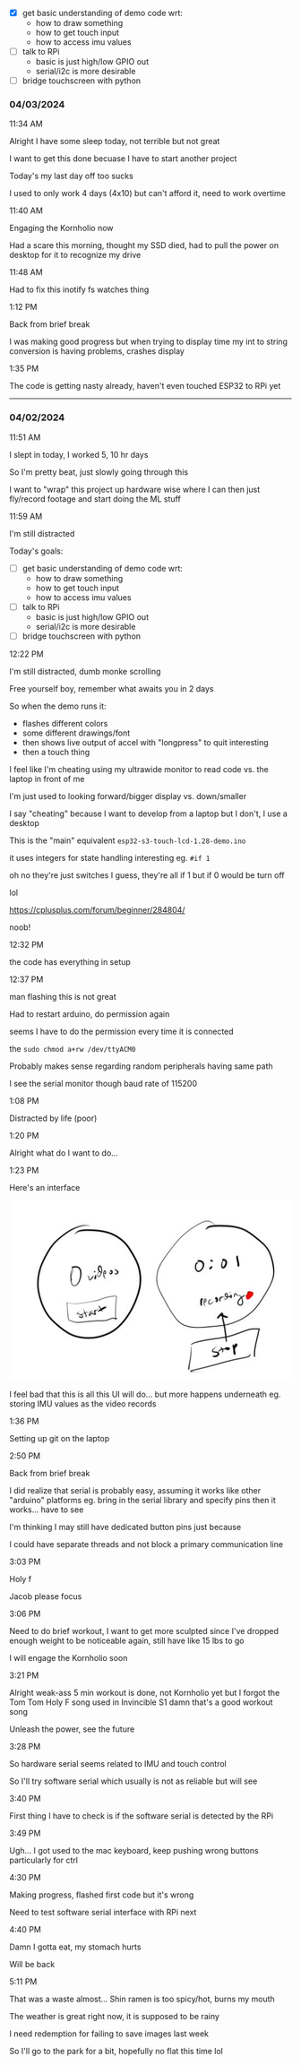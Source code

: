 - [x] get basic understanding of demo code wrt:
  - how to draw something
  - how to get touch input
  - how to access imu values
- [ ] talk to RPi
  - basic is just high/low GPIO out
  - serial/i2c is more desirable
- [ ] bridge touchscreen with python

### 04/03/2024

11:34 AM

Alright I have some sleep today, not terrible but not great

I want to get this done becuase I have to start another project

Today's my last day off too sucks

I used to only work 4 days (4x10) but can't afford it, need to work overtime

11:40 AM

Engaging the Kornholio now

Had a scare this morning, thought my SSD died, had to pull the power on desktop for it to recognize my drive

11:48 AM

Had to fix this inotify fs watches thing

1:12 PM

Back from brief break

I was making good progress but when trying to display time my int to string conversion is having problems, crashes display

1:35 PM

The code is getting nasty already, haven't even touched ESP32 to RPi yet



---

### 04/02/2024

11:51 AM

I slept in today, I worked 5, 10 hr days

So I'm pretty beat, just slowly going through this

I want to "wrap" this project up hardware wise where I can then just fly/record footage and start doing the ML stuff

11:59 AM

I'm still distracted

Today's goals:

- [ ] get basic understanding of demo code wrt:
  - how to draw something
  - how to get touch input
  - how to access imu values
- [ ] talk to RPi
  - basic is just high/low GPIO out
  - serial/i2c is more desirable
- [ ] bridge touchscreen with python

12:22 PM

I'm still distracted, dumb monke scrolling

Free yourself boy, remember what awaits you in 2 days

So when the demo runs it:

- flashes different colors
- some different drawings/font
- then shows live output of accel with "longpress" to quit interesting
- then a touch thing

I feel like I'm cheating using my ultrawide monitor to read code vs. the laptop in front of me

I'm just used to looking forward/bigger display vs. down/smaller

I say "cheating" because I want to develop from a laptop but I don't, I use a desktop

This is the "main" equivalent `esp32-s3-touch-lcd-1.28-demo.ino`

it uses integers for state handling interesting eg. `#if 1`

oh no they're just switches I guess, they're all if 1 but if 0 would be turn off

lol

https://cplusplus.com/forum/beginner/284804/

noob!

12:32 PM

the code has everything in setup

12:37 PM

man flashing this is not great

Had to restart arduino, do permission again

seems I have to do the permission every time it is connected

the `sudo chmod a+rw /dev/ttyACM0`

Probably makes sense regarding random peripherals having same path

I see the serial monitor though baud rate of 115200

1:08 PM

Distracted by life (poor)

1:20 PM

Alright what do I want to do...

1:23 PM

Here's an interface

<img src="basic-video-recording-ui.JPG"/>

I feel bad that this is all this UI will do... but more happens underneath eg. storing IMU values as the video records

1:36 PM

Setting up git on the laptop

2:50 PM

Back from brief break

I did realize that serial is probably easy, assuming it works like other "arduino" platforms eg. bring in the serial library and specify pins then it works... have to see

I'm thinking I may still have dedicated button pins just because

I could have separate threads and not block a primary communication line

3:03 PM

Holy f

Jacob please focus

3:06 PM

Need to do brief workout, I want to get more sculpted since I've dropped enough weight to be noticeable again, still have like 15 lbs to go

I will engage the Kornholio soon

3:21 PM

Alright weak-ass 5 min workout is done, not Kornholio yet but I forgot the Tom Tom Holy F song used in Invincible S1 damn that's a good workout song

Unleash the power, see the future

3:28 PM

So hardware serial seems related to IMU and touch control

So I'll try software serial which usually is not as reliable but will see

3:40 PM

First thing I have to check is if the software serial is detected by the RPi

3:49 PM

Ugh... I got used to the mac keyboard, keep pushing wrong buttons particularly for ctrl

4:30 PM

Making progress, flashed first code but it's wrong

Need to test software serial interface with RPi next

4:40 PM

Damn I gotta eat, my stomach hurts

Will be back

5:11 PM

That was a waste almost... Shin ramen is too spicy/hot, burns my mouth

The weather is great right now, it is supposed to be rainy

I need redemption for failing to save images last week

So I'll go to the park for a bit, hopefully no flat this time lol
